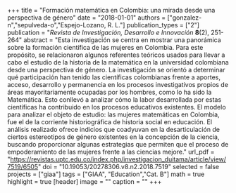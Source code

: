 +++
title = "Formación matemática en Colombia: una mirada desde una perspectiva de género"
date = "2018-01-01"
authors = ["gonzalez-n","sepulveda-o","Espejo-Lozano, R. L."]
publication_types = ["2"]
publication = "*Revista de Investigación, Desarrollo e Innovación* **8**(2), 251-264"
abstract = "Esta investigación se centra en mostrar una panorámica sobre la formación científica de las mujeres en Colombia. Para este propósito, se relacionaron algunos referentes teóricos usados para llevar a cabo el estudio de la historia de la matemática en la universidad colombiana desde una perspectiva de género. La investigación se orientó a determinar qué participación han tenido las científicas colombianas frente a aportes, acceso, desarrollo y permanencia en los procesos investigativos propios de áreas mayoritariamente ocupadas por los hombres, como lo ha sido la Matemática. Esto conllevó a analizar cómo la labor desarrollada por estas científicas ha contribuido en los procesos educativos existentes. El modelo para analizar el objeto de estudio: las mujeres matemáticas en Colombia, fue el de la corriente historiográfica de historia social en educación. El análisis realizado ofrece indicios que coadyuvan en la desarticulación de ciertos estereotipos de género existentes en la concepción de la ciencia, buscando proporcionar algunas estrategias que permiten que el proceso de empoderamiento de las mujeres frente a las ciencias mejore."
url_pdf = "https://revistas.uptc.edu.co/index.php/investigacion_duitama/article/view/7519/6505"
doi = "10.19053/20278306.v8.n2.2018.7519"
selected = false
projects = ["giaa"]
tags = ["GIAA", "Education","Cat. B"]
math = true
highlight = true
[header]
image = ""
caption = ""
+++
